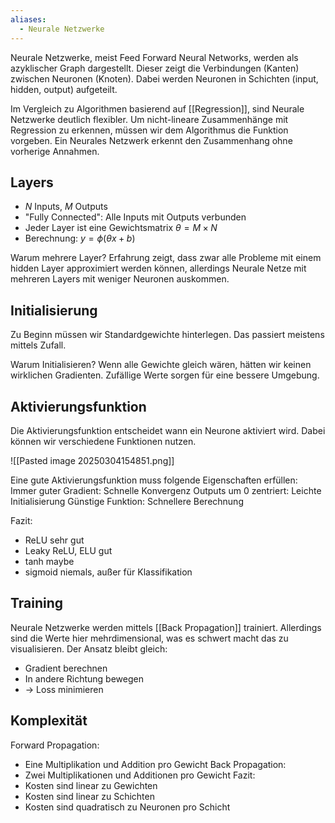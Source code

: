 ```yaml
---
aliases:
  - Neurale Netzwerke
---
```


Neurale Netzwerke, meist Feed Forward Neural Networks, werden als azyklischer Graph dargestellt. Dieser zeigt die Verbindungen (Kanten) zwischen Neuronen (Knoten). Dabei werden Neuronen in Schichten (input, hidden, output) aufgeteilt.

Im Vergleich zu Algorithmen basierend auf [[Regression]], sind Neurale Netzwerke deutlich flexibler. Um nicht-lineare Zusammenhänge mit Regression zu erkennen, müssen wir dem Algorithmus die Funktion vorgeben. Ein Neurales Netzwerk erkennt den Zusammenhang ohne vorherige Annahmen.

## Layers

- $N$ Inputs, $M$ Outputs
- "Fully Connected": Alle Inputs mit Outputs verbunden
- Jeder Layer ist eine Gewichtsmatrix $\theta = M \times N$
- Berechnung: $y = \phi(\theta x + b)$

Warum mehrere Layer?
Erfahrung zeigt, dass zwar alle Probleme mit einem hidden Layer approximiert werden können, allerdings Neurale Netze mit mehreren Layers mit weniger Neuronen auskommen.

## Initialisierung

Zu Beginn müssen wir Standardgewichte hinterlegen. Das passiert meistens mittels Zufall.

Warum Initialisieren?
Wenn alle Gewichte gleich wären, hätten wir keinen wirklichen Gradienten. Zufällige Werte sorgen für eine bessere Umgebung.

## Aktivierungsfunktion

Die Aktivierungsfunktion entscheidet wann ein Neurone aktiviert wird. Dabei können wir verschiedene Funktionen nutzen.

![[Pasted image 20250304154851.png]]

Eine gute Aktivierungsfunktion muss folgende Eigenschaften erfüllen:
Immer guter Gradient: Schnelle Konvergenz
Outputs um 0 zentriert: Leichte Initialisierung
Günstige Funktion: Schnellere Berechnung

Fazit:

- ReLU sehr gut
- Leaky ReLU, ELU gut
- tanh maybe
- sigmoid niemals, außer für Klassifikation

## Training

Neurale Netzwerke werden mittels [[Back Propagation]] trainiert. Allerdings sind die Werte hier mehrdimensional, was es schwert macht das zu visualisieren. Der Ansatz bleibt gleich:

- Gradient berechnen
- In andere Richtung bewegen
- -> Loss minimieren

## Komplexität

Forward Propagation:

- Eine Multiplikation und Addition pro Gewicht
  Back Propagation:
- Zwei Multiplikationen und Additionen pro Gewicht
  Fazit:
- Kosten sind linear zu Gewichten
- Kosten sind linear zu Schichten
- Kosten sind quadratisch zu Neuronen pro Schicht
